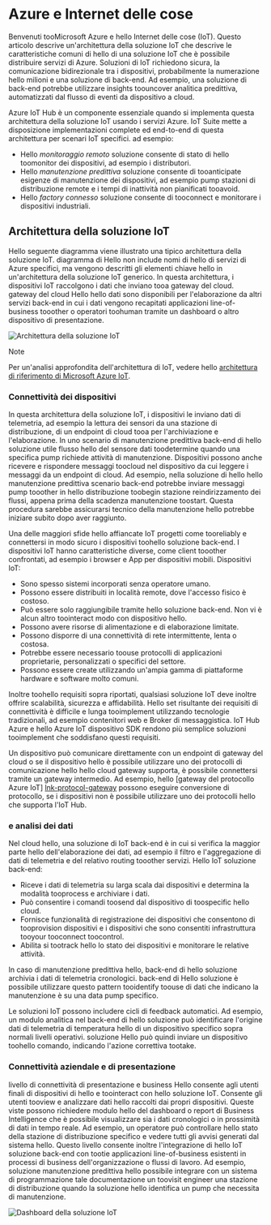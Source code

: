 
# <a name="azure-and-internet-of-things"></a>Azure e Internet delle cose

Benvenuti tooMicrosoft Azure e hello Internet delle cose (IoT). Questo articolo descrive un'architettura della soluzione IoT che descrive le caratteristiche comuni di hello di una soluzione IoT che è possibile distribuire servizi di Azure. Soluzioni di IoT richiedono sicura, la comunicazione bidirezionale tra i dispositivi, probabilmente la numerazione hello milioni e una soluzione di back-end. Ad esempio, una soluzione di back-end potrebbe utilizzare insights toouncover analitica predittiva, automatizzati dal flusso di eventi da dispositivo a cloud.

Azure IoT Hub è un componente essenziale quando si implementa questa architettura della soluzione IoT usando i servizi Azure. IoT Suite mette a disposizione implementazioni complete ed end-to-end di questa architettura per scenari IoT specifici. ad esempio:

* Hello *monitoraggio remoto* soluzione consente di stato di hello toomonitor dei dispositivi, ad esempio i distributori.
* Hello *manutenzione predittiva* soluzione consente di tooanticipate esigenze di manutenzione dei dispositivi, ad esempio pump stazioni di distribuzione remote e i tempi di inattività non pianificati tooavoid.
* Hello *factory connesso* soluzione consente di tooconnect e monitorare i dispositivi industriali.

## <a name="iot-solution-architecture"></a>Architettura della soluzione IoT

Hello seguente diagramma viene illustrato una tipico architettura della soluzione IoT. diagramma di Hello non include nomi di hello di servizi di Azure specifici, ma vengono descritti gli elementi chiave hello in un'architettura della soluzione IoT generico. In questa architettura, i dispositivi IoT raccolgono i dati che inviano tooa gateway del cloud. gateway del cloud Hello hello dati sono disponibili per l'elaborazione da altri servizi back-end in cui i dati vengono recapitati applicazioni line-of-business tooother o operatori toohuman tramite un dashboard o altro dispositivo di presentazione.

![Architettura della soluzione IoT][img-solution-architecture]

> [!NOTE]
> Per un'analisi approfondita dell'architettura di IoT, vedere hello [architettura di riferimento di Microsoft Azure IoT][lnk-refarch].

### <a name="device-connectivity"></a>Connettività dei dispositivi

In questa architettura della soluzione IoT, i dispositivi le inviano dati di telemetria, ad esempio la lettura dei sensori da una stazione di distribuzione, di un endpoint di cloud tooa per l'archiviazione e l'elaborazione. In uno scenario di manutenzione predittiva back-end di hello soluzione utile flusso hello del sensore dati toodetermine quando una specifica pump richiede attività di manutenzione. Dispositivi possono anche ricevere e rispondere messaggi toocloud nel dispositivo da cui leggere i messaggi da un endpoint di cloud. Ad esempio, nella soluzione di hello hello manutenzione predittiva scenario back-end potrebbe inviare messaggi pump tooother in hello distribuzione toobegin stazione reindirizzamento dei flussi, appena prima della scadenza manutenzione toostart. Questa procedura sarebbe assicurarsi tecnico della manutenzione hello potrebbe iniziare subito dopo aver raggiunto.

Una delle maggiori sfide hello affiancate IoT progetti come tooreliably e connettersi in modo sicuro i dispositivi toohello soluzione back-end. I dispositivi IoT hanno caratteristiche diverse, come client tooother confrontati, ad esempio i browser e App per dispositivi mobili. Dispositivi IoT:

* Sono spesso sistemi incorporati senza operatore umano.
* Possono essere distribuiti in località remote, dove l'accesso fisico è costoso.
* Può essere solo raggiungibile tramite hello soluzione back-end. Non vi è alcun altro toointeract modo con dispositivo hello.
* Possono avere risorse di alimentazione e di elaborazione limitate.
* Possono disporre di una connettività di rete intermittente, lenta o costosa.
* Potrebbe essere necessario toouse protocolli di applicazioni proprietarie, personalizzati o specifici del settore.
* Possono essere create utilizzando un'ampia gamma di piattaforme hardware e software molto comuni.

Inoltre toohello requisiti sopra riportati, qualsiasi soluzione IoT deve inoltre offrire scalabilità, sicurezza e affidabilità. Hello set risultante dei requisiti di connettività è difficile e lunga tooimplement utilizzando tecnologie tradizionali, ad esempio contenitori web e Broker di messaggistica. IoT Hub Azure e hello Azure IoT dispositivo SDK rendono più semplice soluzioni tooimplement che soddisfano questi requisiti.

Un dispositivo può comunicare direttamente con un endpoint di gateway del cloud o se il dispositivo hello è possibile utilizzare uno dei protocolli di comunicazione hello hello cloud gateway supporta, è possibile connettersi tramite un gateway intermedio. Ad esempio, hello [gateway del protocollo Azure IoT] [ lnk-protocol-gateway] possono eseguire conversione di protocollo, se i dispositivi non è possibile utilizzare uno dei protocolli hello che supporta l'IoT Hub.

### <a name="data-processing-and-analytics"></a>e analisi dei dati

Nel cloud hello, una soluzione di IoT back-end è in cui si verifica la maggior parte hello dell'elaborazione dei dati, ad esempio il filtro e l'aggregazione di dati di telemetria e del relativo routing tooother servizi. Hello IoT soluzione back-end:

* Riceve i dati di telemetria su larga scala dai dispositivi e determina la modalità tooprocess e archiviare i dati. 
* Può consentire i comandi toosend dal dispositivo di toospecific hello cloud.
* Fornisce funzionalità di registrazione dei dispositivi che consentono di tooprovision dispositivi e i dispositivi che sono consentiti infrastruttura tooyour tooconnect toocontrol.
* Abilita si tootrack hello lo stato dei dispositivi e monitorare le relative attività.

In caso di manutenzione predittiva hello, back-end di hello soluzione archivia i dati di telemetria cronologici. back-end di Hello soluzione è possibile utilizzare questo pattern tooidentify toouse di dati che indicano la manutenzione è su una data pump specifico.

Le soluzioni IoT possono includere cicli di feedback automatici. Ad esempio, un modulo analitica nel back-end di hello soluzione può identificare l'origine dati di telemetria di temperatura hello di un dispositivo specifico sopra normali livelli operativi. soluzione Hello può quindi inviare un dispositivo toohello comando, indicando l'azione correttiva tootake.

### <a name="presentation-and-business-connectivity"></a>Connettività aziendale e di presentazione

livello di connettività di presentazione e business Hello consente agli utenti finali di dispositivi di hello e toointeract con hello soluzione IoT. Consente gli utenti tooview e analizzare dati hello raccolti dai propri dispositivi. Queste viste possono richiedere modulo hello del dashboard o report di Business Intelligence che è possibile visualizzare sia i dati cronologici o in prossimità di dati in tempo reale. Ad esempio, un operatore può controllare hello stato della stazione di distribuzione specifico e vedere tutti gli avvisi generati dal sistema hello. Questo livello consente inoltre l'integrazione di hello IoT soluzione back-end con tootie applicazioni line-of-business esistenti in processi di business dell'organizzazione o flussi di lavoro. Ad esempio, soluzione manutenzione predittiva hello possibile integrare con un sistema di programmazione tale documentazione un toovisit engineer una stazione di distribuzione quando la soluzione hello identifica un pump che necessita di manutenzione.

![Dashboard della soluzione IoT][img-dashboard]

[img-solution-architecture]: ./media/iot-azure-and-iot/iot-reference-architecture.png
[img-dashboard]: ./media/iot-azure-and-iot/iot-suite.png

[lnk-machinelearning]: http://azure.microsoft.com/documentation/services/machine-learning/
[Azure IoT Suite]: http://azure.microsoft.com/solutions/iot
[lnk-protocol-gateway]:  ../articles/iot-hub/iot-hub-protocol-gateway.md
[lnk-refarch]: http://download.microsoft.com/download/A/4/D/A4DAD253-BC21-41D3-B9D9-87D2AE6F0719/Microsoft_Azure_IoT_Reference_Architecture.pdf
